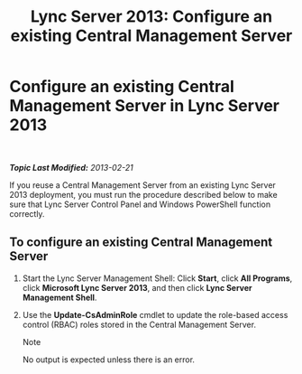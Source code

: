 ﻿---
title: 'Lync Server 2013: Configure an existing Central Management Server'
TOCTitle: Configure an existing Central Management Server
ms:assetid: d715b24a-1256-4a7c-a5ef-1cee41d6b733
ms:mtpsurl: https://technet.microsoft.com/en-us/library/JJ205315(v=OCS.15)
ms:contentKeyID: 48185584
ms.date: 07/23/2014
mtps_version: v=OCS.15
---

<div data-xmlns="http://www.w3.org/1999/xhtml">

<div class="topic" data-xmlns="http://www.w3.org/1999/xhtml" data-msxsl="urn:schemas-microsoft-com:xslt" data-cs="http://msdn.microsoft.com/en-us/">

<div data-asp="http://msdn2.microsoft.com/asp">

# Configure an existing Central Management Server in Lync Server 2013

</div>

<div id="mainSection">

<div id="mainBody">

<span> </span>

_**Topic Last Modified:** 2013-02-21_

If you reuse a Central Management Server from an existing Lync Server 2013 deployment, you must run the procedure described below to make sure that Lync Server Control Panel and Windows PowerShell function correctly.

<div>

## To configure an existing Central Management Server

1.  Start the Lync Server Management Shell: Click **Start**, click **All Programs**, click **Microsoft Lync Server 2013**, and then click **Lync Server Management Shell**.

2.  Use the **Update-CsAdminRole** cmdlet to update the role-based access control (RBAC) roles stored in the Central Management Server.
    
    <div>
    

    > [!NOTE]
    > No output is expected unless there is an error.

    
    </div>

</div>

</div>

<span> </span>

</div>

</div>

</div>

